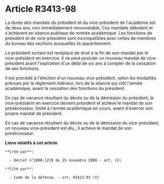 # Article R3413-98

La durée des mandats du président et du vice-président de l'académie est de deux ans, non immédiatement renouvelable. Ces
mandats débutent et s'achèvent en séance publique de rentrée académique. Les fonctions de président et de vice-président sont
incompatibles avec celles de membres du bureau des sections auxquelles ils appartiennent.

Le président sortant est remplacé de droit à la fin de son mandat par le vice-président en exercice. Il ne peut postuler un
nouveau mandat de vice-président avant l'expiration d'un délai de six ans à compter de la cessation de ses fonctions.

Il est procédé à l'élection d'un nouveau vice-président, selon les modalités prévues par le règlement intérieur, lors de la
séance qui clôt l'année académique, avant la cessation des fonctions du président.

En cas de vacance résultant du décès ou de la démission du président, le vice-président en exercice devient président et
achève le mandat de son prédécesseur, limité à l'année académique en cours, avant d'exercer son propre mandat de président.

En cas de vacance résultant du décès ou de la démission du vice-président, un nouveau vice-président est élu ; il achève le
mandat de son prédécesseur.

**Liens relatifs à cet article**

	**Créé par**:

	  - Décret n°2008-1219 du 25 novembre 2008 - art. (V)

	**Cité par**:

	  - Code de la défense. - art. R3413-93 (V)
